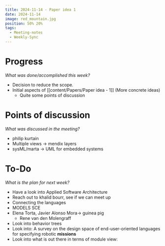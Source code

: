 ```yaml
---
title: 2024-11-14 - Paper idea 1
date: 2024-11-14
image: red_mountain.jpg
position: 50% 20%
tags:
  - Meeting-notes
  - Weekly-Sync
---
```


# Progress

_What was done/accomplished this week?_

- Decision to reduce the scope.
- Initial aspects of [[content/Papers/Paper idea - 1]] (More concrete ideas)
    - Quite some points of discussion

# Points of discussion

_What was discussed in the meeting?_

- philip kurtain
- Multiple views → mendix layers
- sysML/marta → UML for embedded systems

# To-Do

_What is the plan for next week?_

- Have a look into Applied Software Architecture
- Reach out to khalid bourr, see if we can meet up
- Connecting the languages
- MODELS SCE
- Elena Torta, Javier Alonso Mora→ guinea pig
    - Rene van den Molengraff
- Look into behavior trees
- Look into: A survey on the design space of end-user-oriented languages for specifying robotic **missions**
- Look into what is out there in terms of module view:
